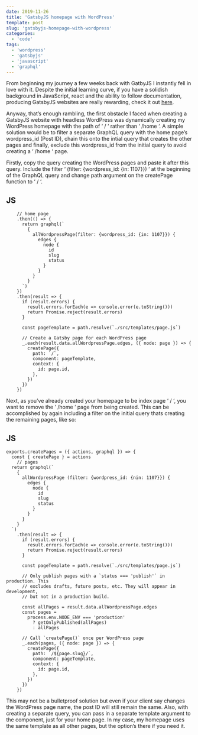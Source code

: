 ```yaml
---
date: 2019-11-26
title: 'GatsbyJS homepage with WordPress'
template: post
slug: 'gatsbyjs-homepage-with-wordpress'
categories:
  - 'code'
tags:
  - 'wordpress'
  - 'gatsbyjs'
  - 'javascript'
  - 'graphql'
---
```


From beginning my journey a few weeks back with GatbyJS I instantly fell in love with it. Despite the initial learning curve, if you have a solidish background in JavaScript, react and the ability to follow documentation, producing GatsbyJS websites are really rewarding, check it out [here](https://www.gatsbyjs.org/).

Anyway, that’s enough rambling, the first obstacle I faced when creating a GatsbyJS website with headless WordPress was dynamically creating my WordPress homepage with the path of ‘ / ‘ rather than ‘ /home ‘. A simple solution would be to filter a separate GraphQL query with the home page’s wordpress_id (Post ID), chain this onto the intial query that creates the other pages and finally, exclude this wordpress_id from the initial query to avoid creating a ‘ /home ‘ page.

Firstly, copy the query creating the WordPress pages and paste it after this query. Include the filter ‘ (filter: {wordpress_id: {in: 1107}}) ‘ at the beginning of the GraphQL query and change path argument on the createPage function to ‘ / ‘.

## JS

        // home page
        .then(() => {
          return graphql(`
            {
              allWordpressPage(filter: {wordpress_id: {in: 1107}}) {
                edges {
                  node {
                    id
                    slug
                    status
                  }
                }
              }
            }
          `)
        })
        .then(result => {
          if (result.errors) {
            result.errors.forEach(e => console.error(e.toString()))
            return Promise.reject(result.errors)
          }

          const pageTemplate = path.resolve(`./src/templates/page.js`)

          // Create a Gatsby page for each WordPress page
          _.each(result.data.allWordpressPage.edges, ({ node: page }) => {
            createPage({
              path: `/`,
              component: pageTemplate,
              context: {
                id: page.id,
              },
            })
          })
        })

Next, as you’ve already created your homepage to be index page ‘ / ‘, you want to remove the ‘ /home ‘ page from being created. This can be accomplished by again including a filter on the initial query thats creating the remaining pages, like so:

## JS

    exports.createPages = ({ actions, graphql }) => {
      const { createPage } = actions
        // pages
      return graphql(`
        {
          allWordpressPage (filter: {wordpress_id: {nin: 1107}}) {
            edges {
              node {
                id
                slug
                status
              }
            }
          }
        }
      `)
        .then(result => {
          if (result.errors) {
            result.errors.forEach(e => console.error(e.toString()))
            return Promise.reject(result.errors)
          }

          const pageTemplate = path.resolve(`./src/templates/page.js`)

          // Only publish pages with a `status === 'publish'` in production. This
          // excludes drafts, future posts, etc. They will appear in development,
          // but not in a production build.

          const allPages = result.data.allWordpressPage.edges
          const pages =
            process.env.NODE_ENV === 'production'
              ? getOnlyPublished(allPages)
              : allPages

          // Call `createPage()` once per WordPress page
          _.each(pages, ({ node: page }) => {
            createPage({
              path: `/${page.slug}/`,
              component: pageTemplate,
              context: {
                id: page.id,
              },
            })
          })
        })

This may not be a bulletproof solution but even if your client say changes the WordPress page name, the post ID will still remain the same. Also, with creating a separate query, you can pass in a separate template argument to the component, just for your home page. In my case, my homepage uses the same template as all other pages, but the option’s there if you need it.